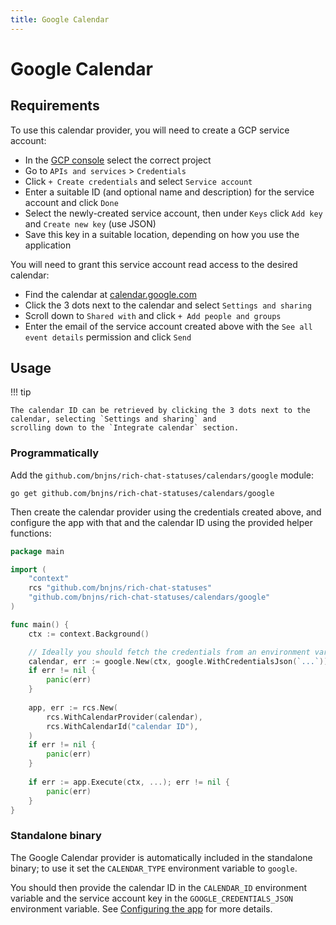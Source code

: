 ```yaml
---
title: Google Calendar
---
```


# Google Calendar

## Requirements

To use this calendar provider, you will need to create a GCP service account:

- In the [GCP console](https://console.cloud.google.com) select the correct project
- Go to `APIs and services` > `Credentials`
- Click `+ Create credentials` and select `Service account`
- Enter a suitable ID (and optional name and description) for the service account and click `Done`
- Select the newly-created service account, then under `Keys` click `Add key` and `Create new key` (use JSON)
- Save this key in a suitable location, depending on how you use the application

You will need to grant this service account read access to the desired calendar:

- Find the calendar at [calendar.google.com](https://calendar.google.com)
- Click the 3 dots next to the calendar and select `Settings and sharing`
- Scroll down to `Shared with` and click `+ Add people and groups`
- Enter the email of the service account created above with the `See all event details` permission and click `Send`

## Usage

!!! tip

    The calendar ID can be retrieved by clicking the 3 dots next to the calendar, selecting `Settings and sharing` and
    scrolling down to the `Integrate calendar` section.

### Programmatically

Add the `github.com/bnjns/rich-chat-statuses/calendars/google` module:

```shell
go get github.com/bnjns/rich-chat-statuses/calendars/google
```

Then create the calendar provider using the credentials created above, and configure the app with that and the calendar
ID using the provided helper functions:

```go
package main

import (
	"context"
	rcs "github.com/bnjns/rich-chat-statuses"
	"github.com/bnjns/rich-chat-statuses/calendars/google"
)

func main() {
    ctx := context.Background()

	// Ideally you should fetch the credentials from an environment variable or secret store
	calendar, err := google.New(ctx, google.WithCredentialsJson(`...`))
	if err != nil {
		panic(err)
    }
	
	app, err := rcs.New(
		rcs.WithCalendarProvider(calendar),
		rcs.WithCalendarId("calendar ID"),
    )
	if err != nil {
		panic(err)
    }
	
	if err := app.Execute(ctx, ...); err != nil {
		panic(err)
    }
}
```

### Standalone binary

The Google Calendar provider is automatically included in the standalone binary; to use it set the `CALENDAR_TYPE`
environment variable to `google`.

You should then provide the calendar ID in the `CALENDAR_ID` environment variable and the service account key in the
`GOOGLE_CREDENTIALS_JSON` environment variable. See [Configuring the app][1] for more details.

[1]: ../usage/standalone.md#configuring-the-app
